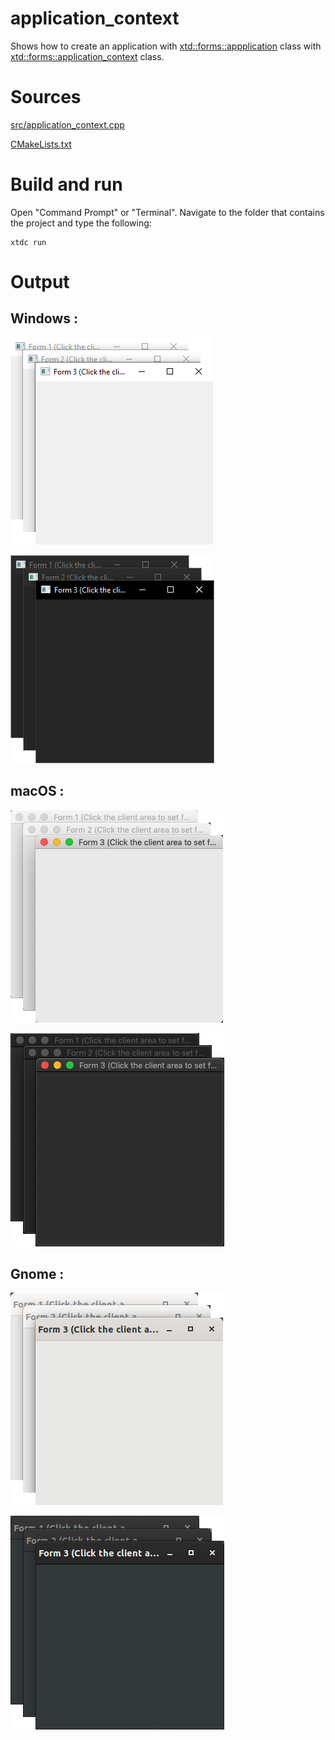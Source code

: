 # application_context

Shows how to create an application with  [xtd::forms::appplication](../../../../src/xtd_forms/include/xtd/forms/application.hpp) class with  [xtd::forms::application_context](../../../../src/xtd_forms/include/xtd/forms/application_context.hpp) class.

# Sources

[src/application_context.cpp](src/application_context.cpp)

[CMakeLists.txt](CMakeLists.txt)

# Build and run

Open "Command Prompt" or "Terminal". Navigate to the folder that contains the project and type the following:

```shell
xtdc run
```

# Output

## Windows :

![Screenshot](../../../../docs/pictures/examples/application_context_w.png)

![Screenshot](../../../../docs/pictures/examples/application_context_wd.png)

## macOS :

![Screenshot](../../../../docs/pictures/examples/application_context_m.png)

![Screenshot](../../../../docs/pictures/examples/application_context_md.png)

## Gnome :

![Screenshot](../../../../docs/pictures/examples/application_context_g.png)

![Screenshot](../../../../docs/pictures/examples/application_context_gd.png)

